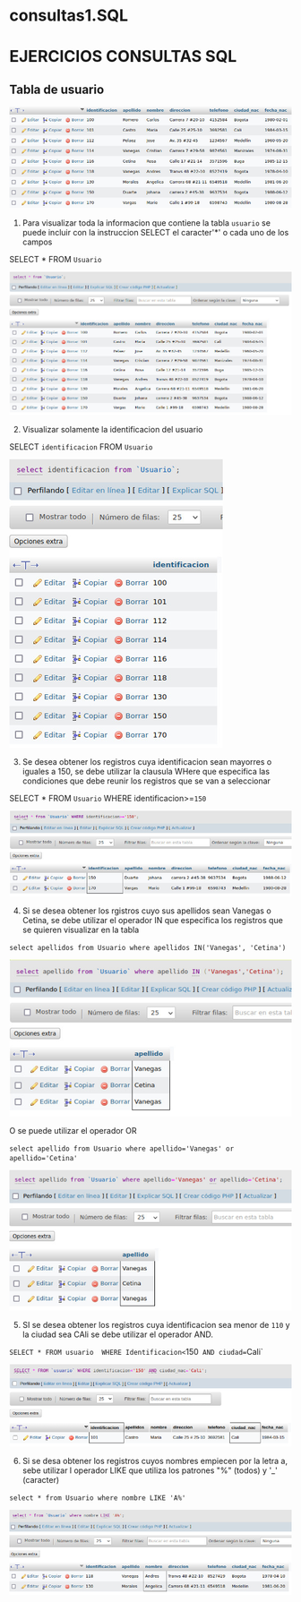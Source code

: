 # consultas1.SQL

# EJERCICIOS CONSULTAS SQL

## Tabla de usuario

![Usuario](img/captura.jpeg "Usuario")

1. Para visualizar toda la informacion que contiene la tabla `usuario` se puede incluir con la instruccion SELECT el caracter'*' o cada uno de los campos 

SELECT * FROM `Usuario` 

![Consulta1](img/1.jpeg "Consulta1")

2. Visualizar solamente la identificacion del usuario 

SELECT `identificacion` FROM `Usuario` 

![Consulta2](img/2.jpeg "Consulta2")

3. Se desea obtener los registros cuya identificacion sean mayorres o iguales a 150, se debe utilizar la clausula WHere que especifica las condiciones que debe reunir los registros que se van a seleccionar 

SELECT * FROM `Usuario` WHERE identificacion>=`150`

![Consulta3](img/3.jpeg "Consulta3")

4. Si se desea obtener los rgistros cuyo sus apellidos sean Vanegas o Cetina, se debe utilizar el operador IN que especifica los registros que se quieren visualizar en la tabla

`select apellidos from Usuario where apellidos IN('Vanegas', 'Cetina')`

![Consulta 4](img/4.jpeg "Consulta 4")

O se puede utilizar el operador OR

`select apellido from Usuario where apellido='Vanegas' or apellido='Cetina'`

![Consulta 4](img/4_1.jpeg "Consulta 4")

5. SI se desea obtener los registros cuya identificacion sea menor de `110` y la ciudad sea CAli se debe utilizar el operador AND.

`SELECT * FROM usuario  WHERE Identificacion<`150` AND ciudad=`Cali`

![Consulta 5](img/5.png "Consulta 5")


6. Si se desa obtener los registros cuyos nombres empiecen por la letra a, sebe utilizar l operador LIKE que utiliza los patrones "%" (todos) y '_' (caracter)

`select * from Usuario where nombre LIKE 'A%'`

![Consulta 6](img/6.jpeg "Consulta 6")